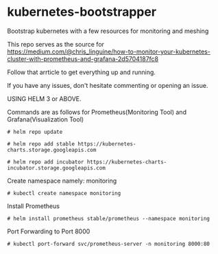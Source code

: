 # kubernetes-bootstrapper
Bootstrap kubernetes with a few resources for monitoring and meshing

This repo serves as the source for https://medium.com/@chris_linguine/how-to-monitor-your-kubernetes-cluster-with-prometheus-and-grafana-2d5704187fc8

Follow that arrticle to get everything up and running. 

If you have any issues, don't hesitate commenting or opening an issue.

USING HELM 3 or ABOVE. 

Commands are as follows for Prometheus(Monitoring Tool) and Grafana(Visualization Tool) 

    # helm repo update 

    # helm repo add stable https://kubernetes-charts.storage.googleapis.com 

    # helm repo add incubator https://kubernetes-charts-incubator.storage.googleapis.com

 Create namespace namely: monitoring
 
    # kubectl create namespace monitoring
    
Install Prometheus     

    # helm install prometheus stable/prometheus --namespace monitoring
    
 Port Forwarding to Port 8000 
 
    # kubectl port-forward svc/prometheus-server -n monitoring 8000:80
    
    
    
